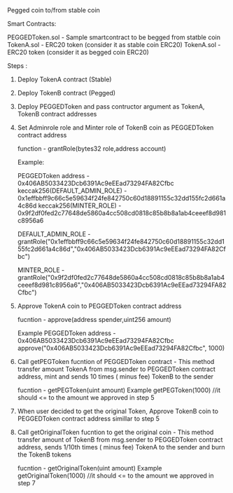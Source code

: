 Pegged coin to/from stable coin 

Smart Contracts:

PEGGEDToken.sol - Sample smartcontract to be begged from statble coin
TokenA.sol - ERC20 token (consider it as stable coin ERC20)
TokenA.sol - ERC20 token (consider it as begged coin ERC20)


Steps :

1) Deploy TokenA contract (Stable)
2) Deploy TokenB contract (Pegged)
3) Deploy PEGGEDToken and pass contructor argument as TokenA, TokenB contract addresses

4) Set Adminrole role and Minter role of TokenB coin as PEGGEDToken contract address

    function - grantRole(bytes32 role,address account)
    
    Example: 

    PEGGEDToken address - 0x406AB5033423Dcb6391Ac9eEEad73294FA82Cfbc
    keccak256(DEFAULT_ADMIN_ROLE) - 0x1effbbff9c66c5e59634f24fe842750c60d18891155c32dd155fc2d661a4c86d
    keccak256(MINTER_ROLE) - 0x9f2df0fed2c77648de5860a4cc508cd0818c85b8b8a1ab4ceeef8d981c8956a6
  
    DEFAULT_ADMIN_ROLE - 
    grantRole("0x1effbbff9c66c5e59634f24fe842750c60d18891155c32dd155fc2d661a4c86d","0x406AB5033423Dcb6391Ac9eEEad73294FA82Cfbc")

    MINTER_ROLE  - 
    grantRole("0x9f2df0fed2c77648de5860a4cc508cd0818c85b8b8a1ab4ceeef8d981c8956a6","0x406AB5033423Dcb6391Ac9eEEad73294FA82Cfbc")

    

5) Approve TokenA coin to PEGGEDToken contract address

    fucntion - approve(address spender,uint256 amount)

    Example
    PEGGEDToken address - 0x406AB5033423Dcb6391Ac9eEEad73294FA82Cfbc
    approve("0x406AB5033423Dcb6391Ac9eEEad73294FA82Cfbc", 1000)

6) Call getPEGToken fucntion of PEGGEDToken contract - This method transfer amount TokenA from msg.sender to PEGGEDToken contract  address, mint and sends 10 times ( minus fee) TokenB to the sender 

    fucntion - getPEGToken(uint amount)
    Example
    getPEGToken(1000)    //it should <= to the amount we approved in step 5

7) When user decided to get the original Token, Approve TokenB coin to PEGGEDToken contract address simillar to step 5

8) Call getOriginalToken fucntion to get the original coin - This method transfer amount of TokenB from msg.sender to PEGGEDToken contract  address, sends 1/10th times ( minus fee) TokenA to the sender and burn the TokenB tokens

    fucntion - getOriginalToken(uint amount)
    Example
    getOriginalToken(1000)    //it should <= to the amount we approved in step 7




